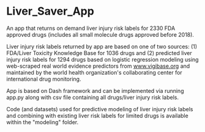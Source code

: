 # Liver_Saver_App 

An app that returns on demand liver injury risk labels for 2330 FDA approved drugs (includes all small molecule drugs approved before 2018). 

Liver injury risk labels returned by app are based on one of two sources: (1) FDA/Liver Toxicity Knowledge Base for 1036 drugs and (2) predicted liver injury risk labels for 1294 drugs based on logistic regression modeling using web-scraped real world evidence predictors from www.vigibase.org and maintained by the world health organization's collaborating center for international drug monitoring.

App is based on Dash framework and can be implemented via running app.py along with csv file containing all drugs/liver injury risk labels.

Code (and datasets) used for predictive modeling of liver injury risk labels and combining with existing liver risk labels for limited drugs is available within the "modeling" folder.

